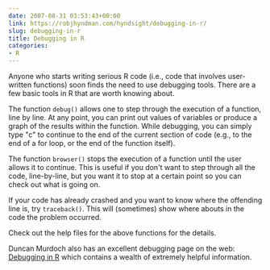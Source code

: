 ```yaml
---
date: 2007-08-31 03:53:43+00:00
link: https://robjhyndman.com/hyndsight/debugging-in-r/
slug: debugging-in-r
title: Debugging in R
categories:
- R
---
```


Anyone who starts writing serious R code (i.e., code that involves user-written functions) soon finds the need to use debugging tools. There are a few basic tools in R that are worth knowing about.

The function `debug()` allows one to step through the execution of a function, line by line. At any point, you can print out values of variables or produce a graph of the results within the function. While debugging, you can simply type "c" to continue to the end of the current  section of code (e.g., to the end of a for loop, or the end of the function itself).

The function `browser()` stops the execution of a function until the user allows it to continue. This is useful if you don't want to step through all the code, line-by-line, but you want it to stop at a certain point so you can check out what is going on.

If your code has already crashed and you want to know where the offending line is, try `traceback()`. This will (sometimes) show where abouts in the code the problem occurred.

Check out the help files for the above functions for the details.

Duncan Murdoch also has an excellent debugging page on the web:  [Debugging in R](https://web.archive.org/web/20170706215053/http://www.stats.uwo.ca:80/faculty/murdoch/software/debuggingR/) which contains a wealth of extremely helpful information.
